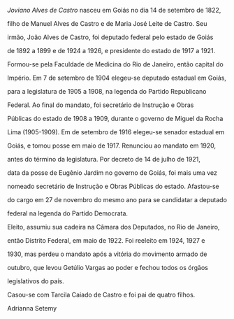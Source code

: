 

*Joviano Alves de Castro* nasceu em Goiás no dia 14 de setembro de 1822,

filho de Manuel Alves de Castro e de Maria José Leite de Castro. Seu

irmão, João Alves de Castro, foi deputado federal pelo estado de Goiás

de 1892 a 1899 e de 1924 a 1926, e presidente do estado de 1917 a 1921.



Formou-se pela Faculdade de Medicina do Rio de Janeiro, então capital do

Império. Em 7 de setembro de 1904 elegeu-se deputado estadual em Goiás,

para a legislatura de 1905 a 1908, na legenda do Partido Republicano

Federal. Ao final do mandato, foi secretário de Instrução e Obras

Públicas do estado de 1908 a 1909, durante o governo de Miguel da Rocha

Lima (1905-1909). Em de setembro de 1916 elegeu-se senador estadual em

Goiás, e tomou posse em maio de 1917. Renunciou ao mandato em 1920,

antes do término da legislatura. Por decreto de 14 de julho de 1921,

data da posse de Eugênio Jardim no governo de Goiás, foi mais uma vez

nomeado secretário de Instrução e Obras Públicas do estado. Afastou-se

do cargo em 27 de novembro do mesmo ano para se candidatar a deputado

federal na legenda do Partido Democrata.



Eleito, assumiu sua cadeira na Câmara dos Deputados, no Rio de Janeiro,

então Distrito Federal, em maio de 1922. Foi reeleito em 1924, 1927 e

1930, mas perdeu o mandato após a vitória do movimento armado de

outubro, que levou Getúlio Vargas ao poder e fechou todos os órgãos

legislativos do país.



Casou-se com Tarcila Caiado de Castro e foi pai de quatro filhos.



Adrianna Setemy



